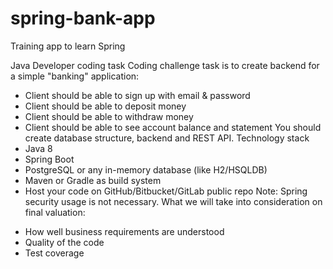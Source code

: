 # spring-bank-app
Training app to learn Spring

Java Developer coding task
Coding challenge task is to create backend for a simple "banking" application:
* Client should be able to sign up with email & password
* Client should be able to deposit money
* Client should be able to withdraw money
* Client should be able to see account balance and statement
You should create database structure, backend and REST API.
Technology stack
* Java 8
* Spring Boot
* PostgreSQL or any in-memory database (like H2/HSQLDB)
* Maven or Gradle as build system
* Host your code on GitHub/Bitbucket/GitLab public repo
Note: Spring security usage is not necessary.
What we will take into consideration on final valuation:
- How well business requirements are understood
- Quality of the code
- Test coverage
